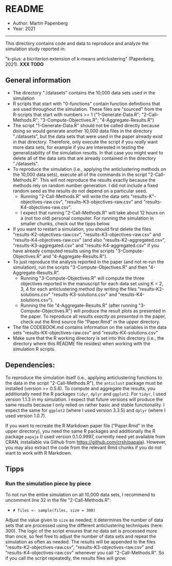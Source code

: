
# README

- Author: Martin Papenberg
- Year: 2021

---

This directory contains code and data to reproduce and analyze the simulation study reported in: 

"k-plus: a bicriterion extension of k-means anticlustering" (Papenberg, 2021).  **XXX TODO**

## General information

- The directory "./datasets" contains the 10,000 data sets used in the simulation
- R scripts that start with "0-functions" contain function definitions that are used throughout the simulation. These files are "sourced" from the R-scripts that start with numbers >= 1 ("1-Generate-Data.R"; "2-Call-Methods.R"; "3-Compute-Objectives.R"; "4-Aggregate-Results.R")
- The script "1-Generate-Data.R" should not be called directly because doing so would generate another 10,000 data files in the directory "./datasets", but the data sets that were used in the paper already exist in that directory. Therefore, only execute the script if you *really* want more data sets, for example if you are interested in testing the generalizability of the simulation results. In that case you might want to delete all of the data sets that are already contained in the directory "./datasets". 
- To reproduce the simulation (i.e., applying the anticlustering methods on the 10,000 data sets), execute all of the commands in the script "2-Call-Methods.R". This will not reproduce the results exactly because the methods rely on random number generation. I did not include a fixed random seed as the results do not depend on a particular seed.
  + Running "2-Call-Methods.R" will write the data sets "results-K"-objectives-raw.csv", "results-K3-objectives-raw.csv" and "results-K4-objectives-raw.csv".
  + I expect that running "2-Call-Methods.R" will take about 12 hours on a (not too old) personal computer. For running the simulation in smaller chunks, check out the tipps below.
- If you want to restart a simulation, you should first delete the files "results-K2-objectives-raw.csv", "results-K3-objectives-raw.csv" and "results-K4-objectives-raw.csv" (and also "results-K2-aggregated.csv", "results-K3-aggregated.csv" and "results-K4-aggregated.csv" if you have already computed results using the scripts "3-Compute-Objectives.R" and "4-Aggregate-Results.R"). 
- To just reproduce the analysis reported in the paper (and not re-run the simulation), run the scripts "3-Compute-Objectives.R" and then "4-Aggregate-Results.R".
  + Running "3-Compute-Objectives.R" will compute the three objectives reported in the manuscript for each data set using K = 2, 3, 4 for each anticlustering method (by writing the files "results-K2-solutions.csv" "results-K3-solutions.csv" and "results-K4-solutions.csv").
  + Running the file "4-Aggregate-Results.R" (after running "3-Compute-Objectives.R") will produce the result plots as presented in the paper. To reproduce all results *exactly as presented* in the paper, check out the Rmd source file "Paper.Rmd" in the upper directory.
- The file CODEBOOK.md contains information on the variables in the data sets "results-KX-objectives-raw.csv" and "results-KX-solutions.csv"
- Make sure that the R working directory is set into this directory (i.e., the directory where this README file resides) when working with the simulation R scripts.

## Dependencies: 

To reproduce the simulation itself (i.e., applying anticlustering functions to the data in the script "2-Call-Methods.R"), the `anticlust` package must be installed (version >= 0.5.6). To compute and aggregate the results, you additionally need the R packages `tidyr`, `dplyr` and `ggplot2`. For `tidyr`, I used version 1.1.3 in my simulation. I expect that future versions will produce the same results because I only relied on rather basic and stable functionality. I expect the same for `ggplot2` (where I used version 3.3.5) and `dplyr` (where I used version 1.0.7).

If you want to recreate the R Markdown paper file ("Paper.Rmd" in the upper directory), you need the same R packages and additionally the R package `papaja` (I used version 0.1.0.9997, currently need yet available from CRAN, installable via Github from https://github.com/crsh/papaja). However, you may also extract the code from the relevant Rmd chunks if you do not want to work with R Markdown.

## Tipps

### Run the simulation piece by piece

To not run the entire simulation on all 10,000 data sets, I recommend to uncomment line 32 in the file "2-Call-Methods.R":

- `# files <- sample(files, size = 300)`

Adjust the value given to `size` as needed; it determines the number of data sets that are processed using the different anticlustering techniques (here: 300). The logic of the script ensures that no data set is processed more than once, so feel free to adjust the number of data sets and repeat the simulation as often as needed. The results will be appended to the files "results-K2-objectives-raw.csv", "results-K3-objectives-raw.csv" and "results-K4-objectives-raw.csv" whenever you call "2-Call-Methods.R". So if you call the script repeatedly, the results files will grow. 
